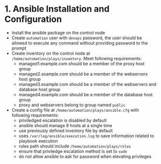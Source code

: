 # 1. Ansible Installation and Configuration

* Install the ansible package on the control node
* Create `automation` user with `devops` password, the user should be allowed to execute any command without providing password to the prompt
* Create inventory on the control node at `/home/automation/plays/inventory`. Meet following requirements:
    * managed1.example.com should be a member of the proxy host group
    * managed2.example.com should be a member of the webservers host group
    * managed3.example.com should be a member of the webservers and database host group
    * managed4.example.com should be a member of the database host group
    * proxy and webservers belong to group named `public`
* Create a config file at `/home/automation/plays/ansible.cfg` with following requirements:
    * priviledged escalation is disabled by default
    * ansible should manage 8 hosts at a single time
    * use previously defined inventory file by default
    * uses `/var/log/ansible/execution.log` to save information related to playbook execution
    * roles path should include `/home/automation/plays/roles`
    * ensure that priviledge escalation method is set to `sudo`
    * do not allow ansible to ask for password when elevating privileges
